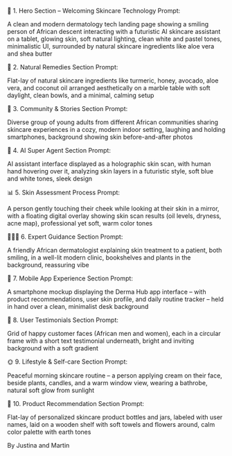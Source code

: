 🧴 1. Hero Section – Welcoming Skincare Technology
Prompt:

A clean and modern dermatology tech landing page showing a smiling person of African descent interacting with a futuristic AI skincare assistant on a tablet, glowing skin, soft natural lighting, clean white and pastel tones, minimalistic UI, surrounded by natural skincare ingredients like aloe vera and shea butter

🌿 2. Natural Remedies Section
Prompt:

Flat-lay of natural skincare ingredients like turmeric, honey, avocado, aloe vera, and coconut oil arranged aesthetically on a marble table with soft daylight, clean bowls, and a minimal, calming setup

🤝 3. Community & Stories Section
Prompt:

Diverse group of young adults from different African communities sharing skincare experiences in a cozy, modern indoor setting, laughing and holding smartphones, background showing skin before-and-after photos

🧠 4. AI Super Agent Section
Prompt:

AI assistant interface displayed as a holographic skin scan, with human hand hovering over it, analyzing skin layers in a futuristic style, soft blue and white tones, sleek design

📊 5. Skin Assessment Process
Prompt:

A person gently touching their cheek while looking at their skin in a mirror, with a floating digital overlay showing skin scan results (oil levels, dryness, acne map), professional yet soft, warm color tones

👨🏽‍⚕️ 6. Expert Guidance Section
Prompt:

A friendly African dermatologist explaining skin treatment to a patient, both smiling, in a well-lit modern clinic, bookshelves and plants in the background, reassuring vibe

📱 7. Mobile App Experience Section
Prompt:

A smartphone mockup displaying the Derma Hub app interface – with product recommendations, user skin profile, and daily routine tracker – held in hand over a clean, minimalist desk background

💬 8. User Testimonials Section
Prompt:

Grid of happy customer faces (African men and women), each in a circular frame with a short text testimonial underneath, bright and inviting background with a soft gradient

🌞 9. Lifestyle & Self-care Section
Prompt:

Peaceful morning skincare routine – a person applying cream on their face, beside plants, candles, and a warm window view, wearing a bathrobe, natural soft glow from sunlight

🧴 10. Product Recommendation Section
Prompt:

Flat-lay of personalized skincare product bottles and jars, labeled with user names, laid on a wooden shelf with soft towels and flowers around, calm color palette with earth tones


By Justina and Martin
